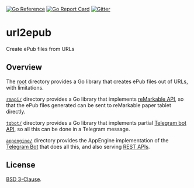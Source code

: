 [![Go Reference](https://pkg.go.dev/badge/go.yhsif.com/url2epub.svg)](https://pkg.go.dev/go.yhsif.com/url2epub)
[![Go Report Card](https://goreportcard.com/badge/go.yhsif.com/url2epub)](https://goreportcard.com/report/go.yhsif.com/url2epub)
[![Gitter](https://badges.gitter.im/url2epub/community.svg)](https://gitter.im/url2epub/community)

# url2epub
Create ePub files from URLs

## Overview

The [root][root] directory provides a Go library that creates ePub files out of
URLs, with limitations.

[`rmapi/`][rmapi] directory provides a Go library that implements
[reMarkable API][remarkable],
so that the ePub files generated can be sent to reMarkable paper tablet
directly.

[`tgbot/`][tgbot] directory provides a Go library that implements partial
[Telegram bot API][telegram], so all this can be done in a Telegram message.

[`appengine/`](appengine/) directory provides the AppEngine implementation of
the [Telegram Bot][bot] that does all this, and also serving [REST APIs][rest].

## License

[BSD 3-Clause](LICENSE).

[root]: https://pkg.go.dev/go.yhsif.com/url2epub
[rmapi]: https://pkg.go.dev/go.yhsif.com/url2epub/rmapi
[tgbot]: https://pkg.go.dev/go.yhsif.com/url2epub/tgbot
[remarkable]: https://github.com/splitbrain/ReMarkableAPI/wiki
[telegram]: https://core.telegram.org/bots/api
[bot]: https://t.me/url2rM_bot?start=1
[rest]: REST.md
